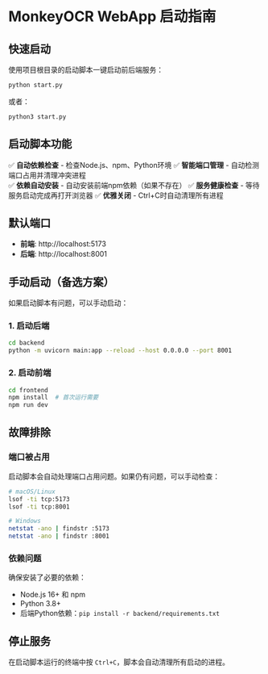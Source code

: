 # MonkeyOCR WebApp 启动指南

## 快速启动

使用项目根目录的启动脚本一键启动前后端服务：

```bash
python start.py
```

或者：

```bash
python3 start.py
```

## 启动脚本功能

✅ **自动依赖检查** - 检查Node.js、npm、Python环境
✅ **智能端口管理** - 自动检测端口占用并清理冲突进程  
✅ **依赖自动安装** - 自动安装前端npm依赖（如果不存在）
✅ **服务健康检查** - 等待服务启动完成再打开浏览器
✅ **优雅关闭** - Ctrl+C时自动清理所有进程

## 默认端口

- **前端**: http://localhost:5173
- **后端**: http://localhost:8001

## 手动启动（备选方案）

如果启动脚本有问题，可以手动启动：

### 1. 启动后端
```bash
cd backend
python -m uvicorn main:app --reload --host 0.0.0.0 --port 8001
```

### 2. 启动前端
```bash
cd frontend
npm install  # 首次运行需要
npm run dev
```

## 故障排除

### 端口被占用
启动脚本会自动处理端口占用问题。如果仍有问题，可以手动检查：

```bash
# macOS/Linux
lsof -ti tcp:5173
lsof -ti tcp:8001

# Windows
netstat -ano | findstr :5173
netstat -ano | findstr :8001
```

### 依赖问题
确保安装了必要的依赖：
- Node.js 16+ 和 npm
- Python 3.8+
- 后端Python依赖：`pip install -r backend/requirements.txt`

## 停止服务

在启动脚本运行的终端中按 `Ctrl+C`，脚本会自动清理所有启动的进程。